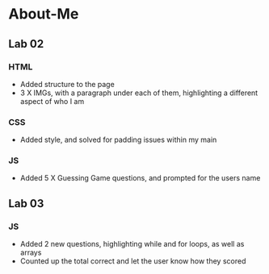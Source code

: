 # About-Me

## Lab 02

### HTML

- Added structure to the page
- 3 X IMGs, with a paragraph under each of them, highlighting a different aspect of who I am

### CSS

- Added style, and solved for padding issues within my main

### JS

- Added 5 X Guessing Game questions, and prompted for the users name

## Lab 03

### JS

- Added 2 new questions, highlighting while and for loops, as well as arrays
- Counted up the total correct and let the user know how they scored
